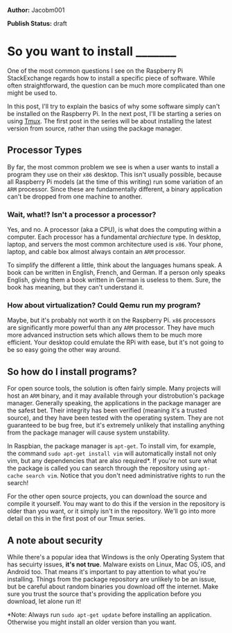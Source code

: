 **Author:** Jacobm001

**Publish Status:** draft

# So you want to install _______

One of the most common questions I see on the Raspberry Pi StackExchange regards how to install a specific piece of software. While often straightforward, the question can be much more complicated than one might be used to.

In this post, I'll try to explain the basics of why some software simply can't be installed on the Raspberry Pi. In the next post, I'll be starting a series on using [Tmux](https://tmux.github.io/). The first post in the series will be about installing the latest version from source, rather than using the package manager. 

## Processor Types

By far, the most common problem we see is when a user wants to install a program they use on their `x86` desktop. This isn't usually possible, because all Raspberry Pi models (at the time of this writing) run some variation of an `ARM` processor. Since these are fundamentally different, a binary application can't be dropped from one machine to another.

### Wait, what!? Isn't a processor a processor?

Yes, and no. A processor (aka a CPU), is what does the computing within a computer. Each processor has a fundamental *archiecture* type. In desktop, laptop, and servers the most common architecture used is `x86`. Your phone, laptop, and cable box almost always contain an `ARM` processor.

To simplify the different a little, think about the languages humans speak. A book can be written in English, French, and German. If a person only speaks English, giving them a book written in German is useless to them. Sure, the book has meaning, but they can't understand it.

### How about virtualization? Could Qemu run my program?

Maybe, but it's probably not worth it on the Raspberry Pi. `x86` processors are significantly more powerful than any `ARM` processor. They have much more advanced instruction sets which allows them to be much more efficient. Your desktop could emulate the RPi with ease, but it's not going to be so easy going the other way around.

## So how do I install programs?

For open source tools, the solution is often fairly simple. Many projects will host an `ARM` binary, and it may available through your distrobution's package manager. Generally speaking, the applications in the package manager are the safest bet. Their integrity has been verified (meaning it's a trusted source), and they have been tested with the operating system. They are not guaranteed to be bug free, but it's extremely unlikely that installing anything from the package manager will cause system unstability.

In Raspbian, the package manager is `apt-get`. To install vim, for example, the command `sudo apt-get install vim` will automatically install not only vim, but any dependencies that are also required*. If you're not sure what the package is called you can search through the repository using `apt-cache search vim`. Notice that you don't need administrative rights to run the search!

For the other open source projects, you can download the source and compile it yourself. You may want to do this if the version in the repository is older than you want, or it simply isn't in the repository. We'll go into more detail on this in the first post of our Tmux series.

## A note about security

While there's a popular idea that Windows is the only Operating System that has secuirty issues, **it's not true**.  Malware exists on Linux, Mac OS, iOS, and Android too. That means it's important to pay attention to what you're installing. Things from the package repository are unlikely to be an issue, but be careful about random binaries you download off the internet. Make sure you trust the source that's providing the application before you download, let alone run it!

*Note: Always run `sudo apt-get update` before installing an application. Otherwise you might install an older version than you want.
